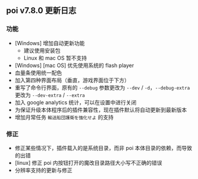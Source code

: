 ## poi v7.8.0 更新日志
### 功能
- [Windows] 增加自动更新功能
  - 建议使用安装包
  - Linux 和 mac OS 暂不支持
- [Windows] [mac OS] 优先使用系统的 flash player
- 血量条使用统一配色
- 加入第四种界面布局（垂直，游戏界面位于下方）
- 重写了命令行界面，原有的 `--debug` 参数更改为 `--dev` / `-d`，`--debug-extra` 更改为 `--dev-extra` / `--extra`
- 加入 google analytics 统计，可以在设置中进行关闭
- 为保证升级本体程序后的插件兼容性，现在插件默认将自动更新到最新版本
- 增加月常任务 `輸送船団護衛を強化せよ` 的支持

### 修正
- 修正某些情况下，插件载入的是系统目录，而非 poi 本体目录的依赖，而导致的出错
- [linux] 修正 poi 内按钮打开的魔改目录路径大小写不正确的错误
- 分辨率支持的更新与修正

